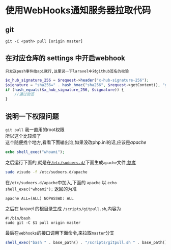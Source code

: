 # 使用WebHooks通知服务器拉取代码

## git
`git -C <path> pull [origin master]`

## 在对应仓库的 settings 中开启webhook
    只发送push事件给api就行,这里说一下laravel中对github签名的校验  
```php
$x_hub_signature_256 = $request->header("x-hub-signature-256");
$signature = "sha256=" . hash_hmac("sha256", $request->getContent(), "github webhook secret");
if (hash_equals($x_hub_signature_256, $signature)) {
    //通过验签
}
```
## 说明一下权限问题
`git pull` 我一直用的root权限  
所以这个比较烦了  
这个随便找个地方,看看下面输出谁,如果没改php.ini的话,应该是*apache*
```php
echo shell_exec("whoami");
```
之后运行下面的,就是在[`/etc/sudoers.d/`](https://www.digitalocean.com/community/tutorials/how-to-edit-the-sudoers-file)下面生成`apache`文件,[参考](https://anto.online/code/how-to-run-php-script-root/)
```bash
sudo visudo -f /etc/sudoers.d/apache
```
在`/etc/sudoers.d/apache`中加入,下面的 `apache` 以 `echo shell_exec("whoami");` 返回的为准
```shell
apache ALL=(ALL) NOPASSWD: ALL
```
之后在 laravel 的根目录生成 `/scripts/gitpull.sh`,内容为
```shell
#!/bin/bash
sudo git -C $1 pull origin master
```
最后在`webhooks`的接口调用下面命令,来拉取`master`分支
```php
shell_exec("bash " . base_path() . "/scripts/gitpull.sh " . base_path());
```


